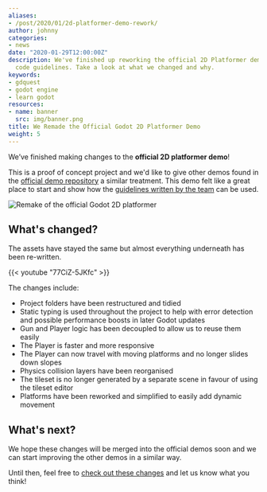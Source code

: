 ```yaml
---
aliases:
- /post/2020/01/2d-platformer-demo-rework/
author: johnny
categories:
- news
date: "2020-01-29T12:00:00Z"
description: We've finished up reworking the official 2D Platformer demo using our
  code guidelines. Take a look at what we changed and why.
keywords:
- gdquest
- godot engine
- learn godot
resources:
- name: banner
  src: img/banner.png
title: We Remade the Official Godot 2D Platformer Demo
weight: 5
---
```


We’ve finished making changes to the **official 2D platformer demo**! 

This is a proof of concept project and we'd like to give other demos found in the [official demo repository](https://github.com/godotengine/godot-demo-projects) a similar treatment. This demo felt like a great place to start and show how the [guidelines written by the team](https://www.gdquest.com/docs/guidelines/best-practices/godot-gdscript/) can be used.

![Remake of the official Godot 2D platformer][image-platformer]

## What's changed?

The assets have stayed the same but almost everything underneath has been re-written.

{{< youtube "77CiZ-5JKfc" >}}

The changes include:

- Project folders have been restructured and tidied
- Static typing is used throughout the project to help with error detection and possible performance boosts in later Godot updates
- Gun and Player logic has been decoupled to allow us to reuse them easily
- The Player is faster and more responsive
- The Player can now travel with moving platforms and no longer slides down slopes
- Physics collision layers have been reorganised
- The tileset is no longer generated by a separate scene in favour of using the tileset editor 
- Platforms have been reworked and simplified to easily add dynamic movement

## What's next?

We hope these changes will be merged into the official demos soon and we can start improving the other demos in a similar way. 

Until then, feel free to [check out these changes](https://github.com/GDQuest/godot-kickstarter-2019/tree/master/platformer-2d-rework) and let us know what you think!

[image-platformer]: img/platformer-2d.png
